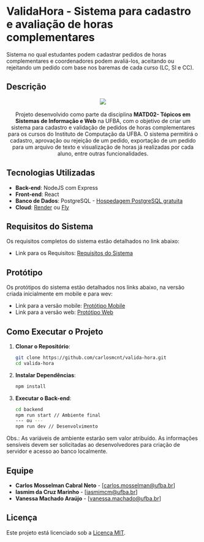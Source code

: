 # ValidaHora - Sistema para cadastro e avaliação de horas complementares
Sistema no qual estudantes podem cadastrar pedidos de horas complementares e coordenadores podem avaliá-los, aceitando ou rejeitando um pedido com base nos baremas de cada curso (LC, SI e CC).

## Descrição

<p align="center">
  <img src="https://pbs.twimg.com/profile_images/1803087065279561728/Pb2Jf5qg_400x400.jpg"/> <br>  <br>
  Projeto desenvolvido como parte da disciplina <b>MATD02- Tópicos em Sistemas de Informação e Web</b> na UFBA, com o objetivo de criar um sistema para cadastro e validação de pedidos de horas complementares para os cursos do Instituto de Computação da UFBA. O sistema permitirá o cadastro, aprovação ou rejeição de um pedido, exportação de um pedido para um arquivo de texto e visualização de horas já realizadas por cada aluno, entre outras funcionalidades.
</p>

## Tecnologias Utilizadas
- **Back-end**: NodeJS com Express
- **Front-end**: React
- **Banco de Dados**: PostgreSQL - <a href="https://tembo.io" target="_blank">Hospedagem PostgreSQL gratuita</a>
- **Cloud**: <a href="https://render.com" target="_blank">Render</a>  ou <a href="https://fly.io" target="_blank">Fly</a> 

## Requisitos do Sistema
Os requisitos completos do sistema estão detalhados no link abaixo:

- Link para os Requisitos: <a href="https://docs.google.com/document/d/1Z32zjK3VSAu5rSDCpFZb4ei8UcoqC9aEbYtabFV7LGA/" target="_blank">Requisitos do Sistema</a>

## Protótipo 
Os protótipos do sistema estão detalhados nos links abaixo, na versão criada inicialmente em mobile e para wev:

- Link para a versão mobile: <a href="https://marvelapp.com/prototype/7h93bh3" target="_blank">Protótipo Mobile</a>
- Link para a versão web: <a href="https://www.figma.com/design/bR8RcJPJw17U3qxbaLH3hn" target="_blank">Protótipo Web</a>

## Como Executar o Projeto 

1. **Clonar o Repositório**:
   ```bash
   git clone https://github.com/carlosmcnt/valida-hora.git
   cd valida-hora
   ```
2. **Instalar Dependências**:
   ```bash
   npm install
   ```
3. **Executar o Back-end**:
   ```bash
   cd backend
   npm run start // Ambiente final
   --- ou ---
   npm run dev // Desenvolvimento
   ```

Obs.: As variáveis de ambiente estarão sem valor atribuído. As informações sensíveis devem ser solicitadas ao desenvolvedores para criação de servidor e acesso ao banco localmente.

## Equipe
- **Carlos Mosselman Cabral Neto** - [carlos.mosselman@ufba.br]
- **Iasmim da Cruz Marinho** - [iasmimcm@ufba.br]
- **Vanessa Machado Araújo** - [vanessa.machado@ufba.br]

## Licença
Este projeto está licenciado sob a [Licença MIT](LICENSE).
